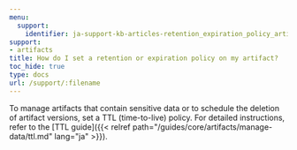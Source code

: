 ```yaml
---
menu:
  support:
    identifier: ja-support-kb-articles-retention_expiration_policy_artifact
support:
- artifacts
title: How do I set a retention or expiration policy on my artifact?
toc_hide: true
type: docs
url: /support/:filename
---
```


To manage artifacts that contain sensitive data or to schedule the deletion of artifact versions, set a TTL (time-to-live) policy. For detailed instructions, refer to the [TTL guide]({{< relref path="/guides/core/artifacts/manage-data/ttl.md" lang="ja" >}}).